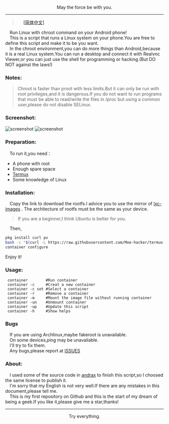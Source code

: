 <p align="center">May the force be with you.</p>         

-----------     
> &emsp;  [[简体中文]](https://github.com/Moe-hacker/termux-container/blob/main/README-ZH.md)           

&emsp;Run Linux with chroot command on your Android phone!      
&emsp;This is a script that runs a Linux system on your phone.You are free to define this script and make it to be you want.      
&emsp;In the chroot environment,you can do more things than Android,because it is a real Linux system.You can run a desktop and connect it with Realvnc Viewer,or you can just use the shell for programming or hacking.(But DO NOT against the laws!)
### Notes:      
> Chroot is faster than proot with less limits.But it can only be run with root privileges,and it is dangerous.If you do not want to run programs that must be able to read/write the files in /proc but using a common user,please do not disable SELinux.      
### Screenshot:
![screenshot](https://github.com/Moe-hacker/termux-container/raw/main/.Screenshots/screenshot-container.jpg)
![screenshot](https://github.com/Moe-hacker/termux-container/raw/main/.Screenshots/screenshot-container-con.jpg)
### Preparation:      
&emsp;To run it,you need：      
- A phone with root       
- Enough spare space      
- [Termux](https://termux.org)       
- Some knowledge of Linux      
### Installation:
&emsp;Copy the link to download the rootfs.I advice you to use the mirror of [lxc-images](https://mirrors.tuna.tsinghua.edu.cn/lxc-images/images) . The architecture of rootfs must be the same as your device.   
> If you are a beginner,I think Ubuntu is better for you.        

&emsp;Then,
```sh
pkg install curl pv
bash -c "$(curl -L https://raw.githubusercontent.com/Moe-hacker/termux-container/main/install.sh)"
container configure
```
Enjoy it!     
### Usage:
```shell
 container        #Run container
 container -c     #Creat a new container
 container -c set #Select a container
 container -r     #Remove a container
 container -m     #Mount the image file without running container
 container -un    #Unmount container
 container -up    #Update this script
 container -h     #Show helps
```
### Bugs      
&emsp;If you are using Archlinux,maybe fakeroot is unavailable.      
&emsp;On some devices,ping may be unavailable.      
&emsp;I'll try to fix them.       
&emsp;Any bugs,please report at [ISSUES](https://github.com/Moe-hacker/termux-container/issues)
### About:      
&emsp;I used some of the source code in [andrax](https://gitlab.com/crk-mythical/andrax-hackers-platform-v5-2) to finish this script,so I choosed the same license to publish it.      
&emsp;I'm sorry that my English is not very well.If there are any mistakes in this document,please tell me.      
&emsp;This is my first repository on Github and this is the start of my dream of being a geek.If you like it,please give me a star,thanks!       

--------
<p align="center">Try everything.</p>         
